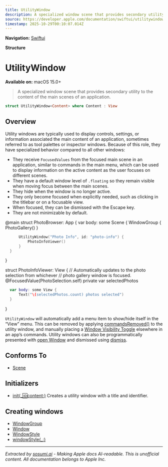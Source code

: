 ```yaml
---
title: UtilityWindow
description: A specialized window scene that provides secondary utility to the content of the main scenes of an application.
source: https://developer.apple.com/documentation/swiftui/utilitywindow
timestamp: 2025-10-29T00:10:07.014Z
---
```


**Navigation:** [Swiftui](/documentation/swiftui)

**Structure**

# UtilityWindow

**Available on:** macOS 15.0+

> A specialized window scene that provides secondary utility to the content of the main scenes of an application.

```swift
struct UtilityWindow<Content> where Content : View
```

## Overview

Utility windows are typically used to display controls, settings, or information associated the main content of an application, sometimes referred to as tool palettes or inspector windows. Because of this role, they have specialized behavior compared to all other windows:

- They receive `FocusedValues` from the focused main scene in an application, similar to commands in the main menu, which can be used to display information on the active content as the user focuses on different scenes.
- They have a default window level of `.floating` so they remain visible when moving focus between the main scenes.
- They hide when the window is no longer active.
- They only become focused when explicitly needed, such as clicking in the titlebar or on a focusable view.
- When focused, they can be dismissed with the Escape key.
- They are not minimizable by default.

@main struct PhotoBrowser: App { var body: some Scene { WindowGroup { PhotoGallery() }

```swift
      UtilityWindow("Photo Info", id: "photo-info") {
          PhotoInfoViewer()
      }
  }
```

}

struct PhotoInfoViewer: View { // Automatically updates to the photo selection from whichever // photo gallery window is focused. @FocusedValue(PhotoSelection.self) private var selectedPhotos

```swift
  var body: some View {
      Text("\(selectedPhotos.count) photos selected")
  }
```

}

`UtilityWindow` will automatically add a menu item to show/hide itself in the “View” menu. This can be removed by applying [commandsRemoved()](/documentation/swiftui/scene/commandsremoved()) to the utility window, and manually placing a [Window Visibility Toggle](/documentation/swiftui/windowvisibilitytoggle) elsewhere in an app’s commands. Utility windows can also be programmatically presented with [open Window](/documentation/swiftui/environmentvalues/openwindow) and dismissed using [dismiss](/documentation/swiftui/environmentvalues/dismiss).

## Conforms To

- [Scene](/documentation/swiftui/scene)

## Initializers

- [init(_:id:content:)](/documentation/swiftui/utilitywindow/init(_:id:content:)) Creates a utility window with a title and identifier.

## Creating windows

- [WindowGroup](/documentation/swiftui/windowgroup)
- [Window](/documentation/swiftui/window)
- [WindowStyle](/documentation/swiftui/windowstyle)
- [windowStyle(_:)](/documentation/swiftui/scene/windowstyle(_:))

---

*Extracted by [sosumi.ai](https://sosumi.ai) - Making Apple docs AI-readable.*
*This is unofficial content. All documentation belongs to Apple Inc.*
